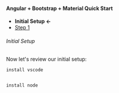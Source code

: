 #### Angular + Bootstrap + Material Quick Start ####
* **Initial Setup <-**
* [Step 1](./step_1.md)


###### Initial Setup

Now let's review our initial setup:

`install vscode`

```

```

`install node `

